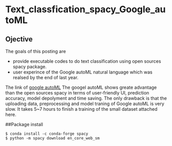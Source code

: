 # Text_classfication_spacy_Google_autoML

## Ojective
The goals of this posting are 
- provide executable codes to do text classification using open sources spacy package. 
- user experince of the Google autoML natural language which was realsed by the end of last year.

The link of [google autoML](https://cloud.google.com/natural-language/#how-automl-natural-language-works)
The googel autoML shows greate advantage than the open sources spacy in terms of user-friendly UI, prediction accuracy, model depolyment and time saving. The only drawback is that the uploading data, preprocessing  and model traning of Google autoML is very slow. It takes 5~7 hours to finish a training of the small dataset attached here.

##Package install

    $ conda install -c conda-forge spacy
    $ python -m spacy download en_core_web_sm
    
    
